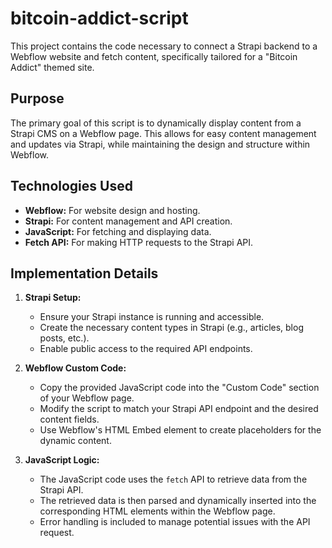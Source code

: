 # bitcoin-addict-script

This project contains the code necessary to connect a Strapi backend to a Webflow website and fetch content, specifically tailored for a "Bitcoin Addict" themed site.

## Purpose

The primary goal of this script is to dynamically display content from a Strapi CMS on a Webflow page. This allows for easy content management and updates via Strapi, while maintaining the design and structure within Webflow.

## Technologies Used

- **Webflow:** For website design and hosting.
- **Strapi:** For content management and API creation.
- **JavaScript:** For fetching and displaying data.
- **Fetch API:** For making HTTP requests to the Strapi API.

## Implementation Details

1.  **Strapi Setup:**

    - Ensure your Strapi instance is running and accessible.
    - Create the necessary content types in Strapi (e.g., articles, blog posts, etc.).
    - Enable public access to the required API endpoints.

2.  **Webflow Custom Code:**

    - Copy the provided JavaScript code into the "Custom Code" section of your Webflow page.
    - Modify the script to match your Strapi API endpoint and the desired content fields.
    - Use Webflow's HTML Embed element to create placeholders for the dynamic content.

3.  **JavaScript Logic:**
    - The JavaScript code uses the `fetch` API to retrieve data from the Strapi API.
    - The retrieved data is then parsed and dynamically inserted into the corresponding HTML elements within the Webflow page.
    - Error handling is included to manage potential issues with the API request.
